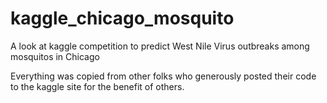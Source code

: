 # kaggle_chicago_mosquito
A look at kaggle competition to predict West Nile Virus outbreaks among mosquitos in Chicago

Everything was copied from other folks who generously posted their code to the kaggle site for the benefit of others.
